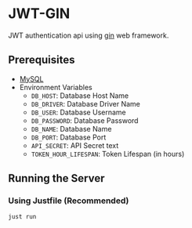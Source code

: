 # JWT-GIN

JWT authentication api using [gin](https://github.com/gin-gonic/gin?tab=readme-ov-file) web framework.

## Prerequisites

- [MySQL](https://dev.mysql.com/downloads/mysql/)
- Environment Variables
  - `DB_HOST`: Database Host Name
  - `DB_DRIVER`: Database Driver Name
  - `DB_USER`: Database Username
  - `DB_PASSWORD`: Database Password
  - `DB_NAME`: Database Name
  - `DB_PORT`: Database Port
  - `API_SECRET`: API Secret text
  - `TOKEN_HOUR_LIFESPAN`: Token Lifespan (in hours)

## Running the Server

### Using Justfile (Recommended)

```bash
just run
```
